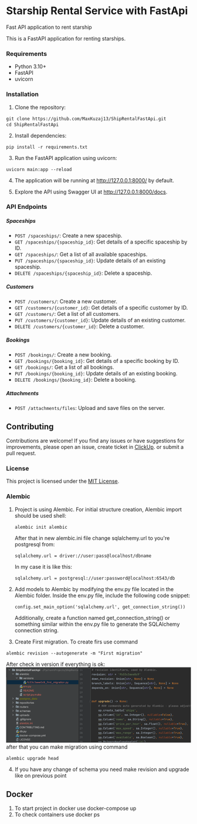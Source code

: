# Starship Rental Service with FastApi
Fast API application to rent starship

This is a FastAPI application for renting starships.

### Requirements

- Python 3.10+
- FastAPI
- uvicorn

### Installation

1. Clone the repository:
```shell
git clone https://github.com/MaxKuzaj13/ShipRentalFastApi.git
cd ShipRentalFastApi
```

2. Install dependencies:
```shell
pip install -r requirements.txt
```
3. Run the FastAPI application using uvicorn:
```shell
uvicorn main:app --reload
```
4. The application will be running at http://127.0.0.1:8000/ by default.

5. Explore the API using Swagger UI at http://127.0.0.1:8000/docs.

### API Endpoints

##### Spaceships
- `POST /spaceships/`: Create a new spaceship.
- `GET /spaceships/{spaceship_id}`: Get details of a specific spaceship by ID.
- `GET /spaceships/`: Get a list of all available spaceships.
- `PUT /spaceships/{spaceship_id}`: Update details of an existing spaceship.
- `DELETE /spaceships/{spaceship_id}`: Delete a spaceship.

##### Customers
- `POST /customers/`: Create a new customer.
- `GET /customers/{customer_id}`: Get details of a specific customer by ID.
- `GET /customers/`: Get a list of all customers.
- `PUT /customers/{customer_id}`: Update details of an existing customer.
- `DELETE /customers/{customer_id}`: Delete a customer.

##### Bookings
- `POST /bookings/`: Create a new booking.
- `GET /bookings/{booking_id}`: Get details of a specific booking by ID.
- `GET /bookings/`: Get a list of all bookings.
- `PUT /bookings/{booking_id}`: Update details of an existing booking.
- `DELETE /bookings/{booking_id}`: Delete a booking.

##### Attachments
- `POST /attachments/files`: Upload and save files on the server.

## Contributing

Contributions are welcome! If you find any issues or have suggestions for improvements, please open an issue, create ticket in [ClickUp](https://sharing.clickup.com/9015557545/b/h/6-901504164692-2/bdb3443a77bb105). or submit a pull request.

### License

This project is licensed under the [MIT License](LICENSE).


### Alembic
1. Project is using Alembic. For initial structure creation, Alembic import should be used shell:

    ```shell
    alembic init alembic
    ```

    After that in new alembic.ini file change sqlalchemy.url to you're postgresql from:
    ```shell
    sqlalchemy.url = driver://user:pass@localhost/dbname
    ```
    In my case it is like this:
    
    ```shell
   sqlalchemy.url = postgresql://user:password@localhost:6543/db
    ```
2. Add models to Alembic by modifying the env.py file located in the Alembic folder. Inside the env.py file, include the following code snippet:
   ``` 
   config.set_main_option('sqlalchemy.url', get_connection_string())
   ```
   Additionally, create a function named get_connection_string() or something similar within the env.py file to generate the SQLAlchemy connection string.

3. Create First migration. To create firs use command 
```shell   
alembic revision --autogenerate -m "First migration"
```
After check in version if everything is ok:
![img.png](img/img.png)
after that you can make migration using command
```shell
alembic upgrade head
```
4. If you have any change of schema you need make revision and upgrade like on previous point 


## Docker

1. To start project in docker use docker-compose up 
2. To check containers use docker ps